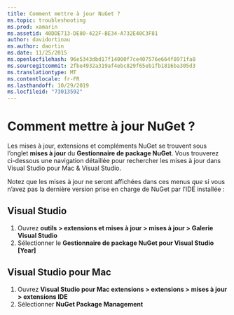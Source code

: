 ```yaml
---
title: Comment mettre à jour NuGet ?
ms.topic: troubleshooting
ms.prod: xamarin
ms.assetid: 40DDE713-DE80-422F-BE34-A732E40C3F81
author: davidortinau
ms.author: daortin
ms.date: 11/25/2015
ms.openlocfilehash: 96e5343dbd17f14000f7ce407576e664f8971fa8
ms.sourcegitcommit: 2fbe4932a319af4ebc829f65eb1fb1816ba305d3
ms.translationtype: MT
ms.contentlocale: fr-FR
ms.lasthandoff: 10/29/2019
ms.locfileid: "73013592"
---
```

# <a name="how-can-i-update-nuget"></a>Comment mettre à jour NuGet ?

Les mises à jour, extensions et compléments NuGet se trouvent sous l’onglet **mises à jour** du **Gestionnaire de package NuGet**. Vous trouverez ci-dessous une navigation détaillée pour rechercher les mises à jour dans Visual Studio pour Mac & Visual Studio. 

Notez que les mises à jour ne seront affichées dans ces menus *que* si vous n’avez pas la dernière version prise en charge de NuGet par l’IDE installée :

## <a name="visual-studio"></a>Visual Studio

1. Ouvrez **outils > extensions et mises à jour > mises à jour > Galerie Visual Studio**
2. Sélectionner le **Gestionnaire de package NuGet pour Visual Studio [Year]**

## <a name="visual-studio-for-mac"></a>Visual Studio pour Mac

1. Ouvrez **Visual Studio pour Mac extensions > extensions > mises à jour > extensions IDE**
2. Sélectionner **NuGet Package Management**
